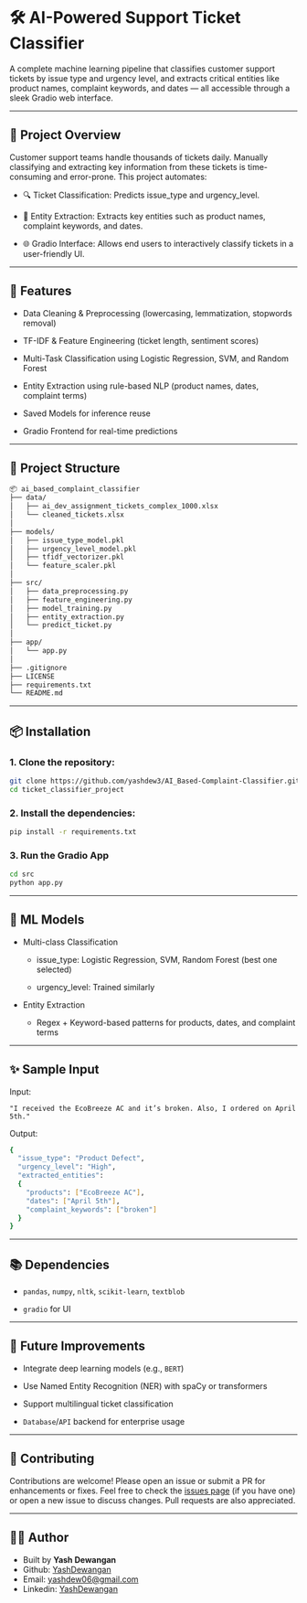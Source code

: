 # 🛠️ AI-Powered Support Ticket Classifier

A complete machine learning pipeline that classifies customer support tickets by issue type and urgency level, and extracts critical entities like product names, complaint keywords, and dates — all accessible through a sleek Gradio web interface.

---

## 📌 Project Overview

Customer support teams handle thousands of tickets daily. Manually classifying and extracting key information from these tickets is time-consuming and error-prone. This project automates:

- 🔍 Ticket Classification: Predicts issue_type and urgency_level.

- 🧠 Entity Extraction: Extracts key entities such as product names, complaint keywords, and dates.

- 🌐 Gradio Interface: Allows end users to interactively classify tickets in a user-friendly UI.

---

## 🚀 Features

- Data Cleaning & Preprocessing (lowercasing, lemmatization, stopwords removal)

- TF-IDF & Feature Engineering (ticket length, sentiment scores)

- Multi-Task Classification using Logistic Regression, SVM, and Random Forest

- Entity Extraction using rule-based NLP (product names, dates, complaint terms)

- Saved Models for inference reuse

- Gradio Frontend for real-time predictions

---

## 📁 Project Structure
```bash
📦 ai_based_complaint_classifier
├── data/
│   ├── ai_dev_assignment_tickets_complex_1000.xlsx
│   └── cleaned_tickets.xlsx
│ 
├── models/
│   ├── issue_type_model.pkl
│   ├── urgency_level_model.pkl
│   ├── tfidf_vectorizer.pkl
│   └── feature_scaler.pkl
│ 
├── src/
│   ├── data_preprocessing.py
│   ├── feature_engineering.py
│   ├── model_training.py
│   ├── entity_extraction.py
│   └── predict_ticket.py
│ 
├── app/
│   └── app.py
│ 
├── .gitignore
├── LICENSE
├── requirements.txt
└── README.md
```

---

## 📦 Installation

### 1. Clone the repository:
```bash
git clone https://github.com/yashdew3/AI_Based-Complaint-Classifier.git
cd ticket_classifier_project
```

### 2. Install the dependencies:
```bash
pip install -r requirements.txt
```

### 3. Run the Gradio App
```bash
cd src
python app.py
```

---

## 🧠 ML Models

- Multi-class Classification

    - issue_type: Logistic Regression, SVM, Random Forest (best one selected)

    - urgency_level: Trained similarly

- Entity Extraction

    - Regex + Keyword-based patterns for products, dates, and complaint terms

---

## ✨ Sample Input

Input:

    "I received the EcoBreeze AC and it’s broken. Also, I ordered on April 5th."

Output:
```bash
{
  "issue_type": "Product Defect",
  "urgency_level": "High",
  "extracted_entities":
  {
    "products": ["EcoBreeze AC"],
    "dates": ["April 5th"],
    "complaint_keywords": ["broken"]
  }
}
```

---

## 📚 Dependencies

- `pandas`, `numpy`, `nltk`, `scikit-learn`, `textblob`

- `gradio` for UI

---

## 📌 Future Improvements

- Integrate deep learning models (e.g., `BERT`)

- Use Named Entity Recognition (NER) with spaCy or transformers

- Support multilingual ticket classification

- `Database`/`API` backend for enterprise usage

---

## 🤝 Contributing

Contributions are welcome! Please open an issue or submit a PR for enhancements or fixes. Feel free to check the [issues page](https://github.com/yashdew3/AI_Based-Complaint-Classifier/issues) (if you have one) or open a new issue to discuss changes. Pull requests are also appreciated.

---


## 🧑‍💻 Author

- Built by **Yash Dewangan**
- Github: [YashDewangan](https://github.com/yashdew3)
- Email: [yashdew06@gmail.com](mailto:yashdew06@gmail.com)
- Linkedin: [YashDewangan](https://www.linkedin.com/in/yash-dewangan/)